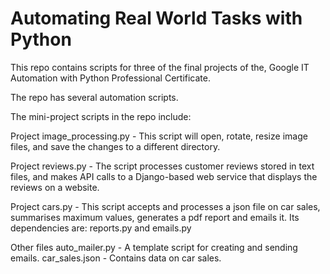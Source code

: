 # Automating Real World Tasks with Python

This repo contains scripts for three of the final projects of the,
Google IT Automation with Python Professional Certificate.

The repo has several automation scripts.

The mini-project scripts in the repo include:

Project
image_processing.py - This script will open, rotate, resize image files,
and save the changes to a different directory.

Project
reviews.py - The script processes customer reviews stored in text files,
and makes API calls to a Django-based web service that displays the reviews on a website.

Project
cars.py - This script accepts and processes a json file on car sales,
summarises maximum values, generates a pdf report and emails it. Its
dependencies are: reports.py and emails.py

Other files
auto_mailer.py - A template script for creating and sending emails.
car_sales.json - Contains data on car sales. 
